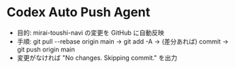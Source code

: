 # Codex Auto Push Agent
- 目的: mirai-toushi-navi の変更を GitHub に自動反映
- 手順: git pull --rebase origin main → git add -A → (差分あれば) commit → git push origin main
- 変更がなければ "No changes. Skipping commit." を出力
